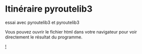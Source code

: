 # Itinéraire pyroutelib3

essai avec pyroutelib3 et pyroutelib3

Vous pouvez ouvrir le fichier html dans votre navigateur pour voir directement le résultat du programme.

[!](https://i.ibb.co/LpBGWy7/itineraire.png)
